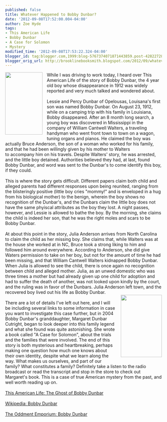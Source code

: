 ```yaml
---
published: false
title: Whatever Happened to Bobby Dunbar?
date: '2012-09-08T17:52:00.004-04:00'
author: Zoe Hyde
tags:
- This American Life
- Bobby Dunbar
- A Case for Solomon
- Mystery
modified_time: '2012-09-08T17:53:22.324-04:00'
blogger_id: tag:blogger.com,1999:blog-5767374071871443859.post-4282272880440090748
blogger_orig_url: http://brooklinebooksmith.blogspot.com/2012/09/whatever-happened-to-bobby-dunbar.html
---
```


<div class="separator" style="clear: both; text-align: center;"><a href="http://www.acaseforsolomon.com/wp-content/uploads/2012/06/SOLOMON-PHOTO-151-180x300.jpg" imageanchor="1" style="clear: left; float: left; margin-bottom: 1em; margin-right: 1em;"><img border="0" height="200" src="http://www.acaseforsolomon.com/wp-content/uploads/2012/06/SOLOMON-PHOTO-151-180x300.jpg" width="120" /></a></div>While I was driving to work today, I heard over This American Life of the story of Bobby Dunbar, the 4 year old boy whose&nbsp;disappearance&nbsp;in 1912 was widely reported and very much talked and wondered about.<br /><br />Lessie and Percy Dunbar of Opelousas, Louisana's first son was named Bobby Dunbar. On August 23, 1912, while on a camping trip with his family in Louisiana, Bobby&nbsp;disappeared.&nbsp;After an 8 month long search, a young boy was discovered in Mississippi in the company of William Cantwell Walters, a traveling handyman who went front town to town on a wagon, tuning organs and pianos. He claimed the boy was actually Bruce Anderson, the son of a woman who worked for his family, and that he had been willingly given by his mother to Walters to&nbsp;accompany&nbsp;him on his travels. Despite Walters' story, he was arrested, and the little boy detained. Authorities believed they had, at last, found Bobby Dunbar, and word was sent to the Dunbar's to come identify this boy, if they could.<br /><br />This is where the story gets difficult. Different papers claim both child and alleged parents had different responses upon being reunited, ranging from the blisteringly positive (little boy cries "mommy!" and is enveloped in a hug from his biological mother) to the benign, wherein the boy shows no recognition of the Dunbar's, and the Dunbars claim the little boy does not have the same phyiscal attributes as the boy they lost. A night passes, however, and Lessie is allowed to bathe the boy. By the morning, she claims the child is indeed her son, that he was the right moles and scars to be Bobby Dunbar.<br /><br />At about this point in the story, Julia Anderson arrives from North Carolina to claim the child as her missing boy. She claims that, while Walters was at the house she worked at in NC, Bruce took a strong liking to him and followed him around everywhere. According to Anderson, she did give Waters permission to take on her boy, but not for the amount of time he had been missing, and that William Cantwell Walters kidnapped Bobby Dunbar. When Julia is allowed to see the child, there is once again no recognition between child and alleged mother. Julia, as an unwed domestic who was three times a mother but had already given up one child for adoption and had to suffer the death of another, was not looked upon kindly by the court, and the ruling was in favor of the Dunbars. Julia Anderson left town, and the recovered boy lived out his life as Bobby Dunbar.<br /><a href="http://photo.goodreads.com/books/1340120261l/12116010.jpg" imageanchor="1" style="clear: right; float: right; margin-bottom: 1em; margin-left: 1em;"><img border="0" height="200" src="http://photo.goodreads.com/books/1340120261l/12116010.jpg" width="132" /></a><br />There are a lot of details I've left out here, and I will be including several links to some information in case you want to investigate this case further, but in 2004 Bobby Dunbar's granddaughter, Margaret Dunbar Cutright, began to look deeper into this family legend and what she found was quite astonishing. She wrote a book called "A Case for Solomon", about the trials and the families that were involved. The end of this story is both mysterious and heartbreaking, perhaps making one question how much one knows about their own identity, despite what we learn along the way. What makes us ourselves, and part of our family? What constitutes a family? Definitely take a listen to the radio broadcast or read the&nbsp;transcript&nbsp;and stop in the store to check out Margaret's book. This is a case of true American mystery from the past, and well worth reading up on.<br /><br /><a href="http://www.thisamericanlife.org/radio-archives/episode/352/the-ghost-of-bobby-dunbar" target="_blank">This American Life: The Ghost of Bobby Dunbar</a><br /><br /><a href="http://en.wikipedia.org/wiki/Bobby_Dunbar" target="_blank">Wikipedia: Bobby Dunbar</a><br /><br /><a href="http://theoddmentemporium.tumblr.com/post/30343305078/the-boy-raised-as-bobby-dunbar-bobby-dunbar-was-a" target="_blank">The Oddment Emporium: Bobby Dunbar</a><br /><br /><br /><br />